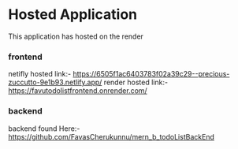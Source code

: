 # Hosted Application
  This application has hosted on the render
### frontend
  netifly hosted link:- https://6505f1ac6403783f02a39c29--precious-zuccutto-9e1b93.netlify.app/
  render hosted link:- https://favutodolistfrontend.onrender.com/
### backend
backend found Here:- https://github.com/FavasCherukunnu/mern_b_todoListBackEnd
